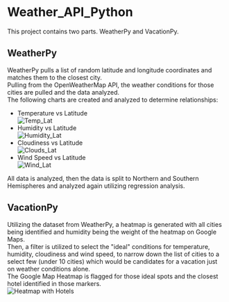 # Weather_API_Python
This project contains two parts.  WeatherPy and VacationPy.

## WeatherPy
WeatherPy pulls a list of random latitude and longitude coordinates and matches them to the closest city.  
Pulling from the OpenWeatherMap API, the weather conditions for those cities are pulled and the data analyzed.  
The following charts are created and analyzed to determine relationships:
* Temperature vs Latitude  
![Temp_Lat](https://user-images.githubusercontent.com/94392882/188523550-de8e61e0-d84a-490c-b5dd-da3e6898c4af.png)
* Humidity vs Latitude  
![Humidity_Lat](https://user-images.githubusercontent.com/94392882/188523565-1936fedd-a4aa-4367-8381-f7d56107e904.png)
* Cloudiness vs Latitude  
![Clouds_Lat](https://user-images.githubusercontent.com/94392882/188523574-979ca442-b9a1-4ce0-8c11-54caa135f047.png)
* Wind Speed vs Latitude  
![Wind_Lat](https://user-images.githubusercontent.com/94392882/188523583-0f660d94-e295-4a98-bc85-9a150d67095e.png)  

All data is analyzed, then the data is split to Northern and Southern Hemispheres and analyzed again utilizing regression analysis.

## VacationPy
Utilizing the dataset from WeatherPy, a heatmap is generated with all cities being identified and humidity being the weight of the heatmap on Google Maps.   
Then, a filter is utilized to select the "ideal" conditions for temperature, humidity, cloudiness and wind speed, to narrow down the list of cities to a select few (under 10 cities) which would be candidates for a vacation just on weather conditions alone.  
The Google Map Heatmap is flagged for those ideal spots and the closest hotel identified in those markers.   
![Heatmap with Hotels](https://user-images.githubusercontent.com/94392882/188523607-6842ce6b-7f3d-4631-b852-847ff2c560c9.png)
